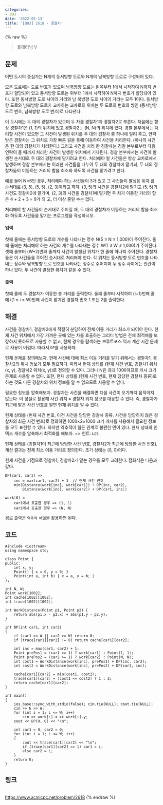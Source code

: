 ```yaml
---
categories:
- BOJ
date: '2022-05-13'
title: '[BOJ] 2618 - 경찰차'
---
```


{% raw %}
> 플래티넘 V<br>

## 문제
어떤 도시의 중심가는 N개의 동서방향 도로와 N개의 남북방향 도로로 구성되어 있다.

모든 도로에는 도로 번호가 있으며 남북방향 도로는 왼쪽부터 1에서 시작하여 N까지 번호가 할당되어 있고 동서방향 도로는 위부터 1에서 시작하여 N까지 번호가 할당되어 있다. 또한 동서방향 도로 사이의 거리와 남 북방향 도로 사이의 거리는 모두 1이다. 동서방향 도로와 남북방향 도로가 교차하는 교차로의 위치는 두 도로의 번호의 쌍인 (동서방향 도로 번호, 남북방향 도로 번호)로 나타낸다.

이 도시에는 두 대의 경찰차가 있으며 두 차를 경찰차1과 경찰차2로 부른다. 처음에는 항상 경찰차1은 (1, 1)의 위치에 있고 경찰차2는 (N, N)의 위치에 있다. 경찰 본부에서는 처리할 사건이 있으면 그 사건이 발생된 위치를 두 대의 경찰차 중 하나에 알려 주고, 연락 받은 경찰차는 그 위치로 가장 빠른 길을 통해 이동하여 사건을 처리한다. (하나의 사건은 한 대의 경찰차가 처리한다.) 그리고 사건을 처리 한 경찰차는 경찰 본부로부터 다음 연락이 올 때까지 처리한 사건이 발생한 위치에서 기다린다. 경찰 본부에서는 사건이 발생한 순서대로 두 대의 경찰차에 맡기려고 한다. 처리해야 될 사건들은 항상 교차로에서 발생하며 경찰 본부에서는 이러한 사건들을 나누어 두 대의 경찰차에 맡기되, 두 대의 경찰차들이 이동하는 거리의 합을 최소화 하도록 사건을 맡기려고 한다.

예를 들어 N=6인 경우, 처리해야 하는 사건들이 3개 있고 그 사건들이 발생된 위치 를 순서대로 (3, 5), (5, 5), (2, 3)이라고 하자. (3, 5)의 사건을 경찰차2에 맡기고 (5, 5)의 사건도 경찰차2에 맡기며, (2, 3)의 사건을 경찰차1에 맡기면 두 차가 이동한 거리의 합은 4 + 2 + 3 = 9가 되 고, 더 이상 줄일 수는 없다.

처리해야 할 사건들이 순서대로 주어질 때, 두 대의 경찰차가 이동하는 거리의 합을 최소화 하도록 사건들을 맡기는 프로그램을 작성하시오.

#### 입력
첫째 줄에는 동서방향 도로의 개수를 나타내는 정수 N(5 ≤ N ≤ 1,000)이 주어진다. 둘째 줄에는 처리해야 하는 사건의 개수를 나타내는 정수 W(1 ≤ W ≤ 1,000)가 주어진다. 셋째 줄부터 (W+2)번째 줄까지 사건이 발생된 위치가 한 줄에 하나씩 주어진다. 경찰차들은 이 사건들을 주어진 순서대로 처리해야 한다. 각 위치는 동서방향 도로 번호를 나타내는 정수와 남북방향 도로 번호를 나타내는 정수로 주어지며 두 정수 사이에는 빈칸이 하나 있다. 두 사건이 발생한 위치가 같을 수 있다.

#### 출력
첫째 줄에 두 경찰차가 이동한 총 거리를 출력한다. 둘째 줄부터 시작하여 (i+1)번째 줄에 i(1 ≤ i ≤ W)번째 사건이 맡겨진 경찰차 번호 1 또는 2를 출력한다.

## 해결
사건을 경찰차1, 경찰차2에게 적절히 분담하여 전체 이동 거리가 최소가 되어야 한다. 현재 사건 위치에서 가장 가까운 곳에 있는 차를 호출하는 그리디 방법은 전체 최적해를 보장하지 못하므로 사용할 수 없고, 전체 경우를 탐색하는 브루트포스 역시 계산 시간 문제로 사용이 어렵다. 따라서 `DP`를 사용하자.

현재 문제를 정의해보자. 현재 사건에 대해 최소 이동 거리를 알기 위해서는 경찰차1, 경찰차2의 위치 정보가 모두 필요하다. 따라서 현재 상태를 (현재 사건 번호, 경찰차1 위치(x, y), 경찰차2 위치(x, y))로 정의할 수 있다. 그러나 N은 최대 1000이므로 캐시 크기 문제로 사용할 수 없다. 또한, 현재 상태를 (현재 사건 번호, 현재 담당한 경찰차 종류)로 하는 것도 다른 경찰차의 위치 정보를 알 수 없으므로 사용할 수 없다.

필요한 정보를 압축해보자. 경찰차는 사건을 해결하면 다음 사건이 오기까지 움직이지 않는다. 이 성질로 활용해 사건 위치 = 경찰차 위치 정보를 대응할 수 있다. 즉, 경찰차가 최근에 맡은 사건 번호를 알면 현재 위치를 알 수 있다.

현재 상태를 (현재 사건 번호, 이전 사건을 담당한 경찰차 종류, 사건을 담당하지 않은 경찰차의 최근 사건 번호)로 정의하면 1000×2×1000 크기 캐시를 사용해서 필요한 정보를 모두 표현할 수 있다. 하지만 역추적이 힘든 관계로 불편한 면이 있다. 현재 상태의 인덱스 개수를 압축해서 최적화를 해보자.
=> 힌트: `LCS`

현재 상태를 (경찰차1이 최근에 담당한 사건 번호, 경찰차2가 최근에 담당한 사건 번호), 계산 결과는 전체 최소 이동 거리로 정의한다. 초기 상태는 (0, 0)이다.

현재 사건을 기점으로 경찰차1, 경찰차2가 맡는 경우를 모두 고려한다. 점화식은 다음과 같다.
```
DP(car1, car2) =>
	inc = max(car1, car2) + 1  // 현재 사건 번호
	min(Distance(work[inc], work[car1]) + DP(inc, car2), 
		Distance(work[inc], work[car2]) + DP(car1, inc))

work[0] = 
	car1에서 호출한 경우 => (1, 1)
	car2에서 호출한 경우 => (N, N)
```

경로 출력은 `역추적 배열`을 활용하면 된다. 

## 코드
```
#include <iostream>
using namespace std;

class Point {
public:
	int x, y;
	Point() { x = 0, y = 0; }
	Point(int a, int b) { x = a, y = b; }
};

int N, W;
Point work[1002];
int cache[1002][1002];
int trace[1002][1002];

int WorkDistance(Point p1, Point p2) {
	return abs(p1.x - p2.x) + abs(p1.y - p2.y);
}

int DP(int car1, int car2)
{
	if (car1 >= W || car2 >= W) return 0;
	if (trace[car1][car2] != 0) return cache[car1][car2];
	
	int inc = max(car1, car2) + 1;
	Point prePos1 = (car1 >= 1) ? work[car1] : Point(1, 1);
	Point prePos2 = (car2 >= 1) ? work[car2] : Point(N, N);
	int cost1 = WorkDistance(work[inc], prePos1) + DP(inc, car2);
	int cost2 = WorkDistance(work[inc], prePos2) + DP(car1, inc);

	cache[car1][car2] = min(cost1, cost2);
	trace[car1][car2] = (cost1 <= cost2) ? 1 : 2;
	return cache[car1][car2];
}

int main()
{
	ios_base::sync_with_stdio(false); cin.tie(NULL); cout.tie(NULL);
	cin >> N >> W;
	for (int i = 1; i <= W; i++)
		cin >> work[i].x >> work[i].y;
	cout << DP(0, 0) << "\n";

	int car1 = 0, car2 = 0;
	for (int i = 1; i <= W; i++)
	{
		cout << trace[car1][car2] << "\n";
		if (trace[car1][car2] == 1) car1 = i;
		else car2 = i;
	}
	return 0;
}
```

## 링크
<br>https://www.acmicpc.net/problem/2618
{% endraw %}
